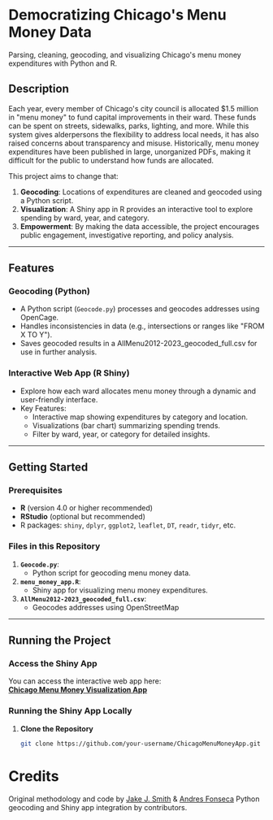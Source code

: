 # Democratizing Chicago's Menu Money Data

Parsing, cleaning, geocoding, and visualizing Chicago's menu money expenditures with Python and R.

## Description

Each year, every member of Chicago's city council is allocated $1.5 million in "menu money" to fund capital improvements in their ward. These funds can be spent on streets, sidewalks, parks, lighting, and more. While this system gives alderpersons the flexibility to address local needs, it has also raised concerns about transparency and misuse. Historically, menu money expenditures have been published in large, unorganized PDFs, making it difficult for the public to understand how funds are allocated.

This project aims to change that:
1. **Geocoding**: Locations of expenditures are cleaned and geocoded using a Python script.
2. **Visualization**: A Shiny app in R provides an interactive tool to explore spending by ward, year, and category.
3. **Empowerment**: By making the data accessible, the project encourages public engagement, investigative reporting, and policy analysis.

---

## Features

### Geocoding (Python)
- A Python script (`Geocode.py`) processes and geocodes addresses using OpenCage.
- Handles inconsistencies in data (e.g., intersections or ranges like "FROM X TO Y").
- Saves geocoded results in a AllMenu2012-2023_geocoded_full.csv for use in further analysis.

### Interactive Web App (R Shiny)
- Explore how each ward allocates menu money through a dynamic and user-friendly interface.
- Key Features:
  - Interactive map showing expenditures by category and location.
  - Visualizations (bar chart) summarizing spending trends.
  - Filter by ward, year, or category for detailed insights.

---

## Getting Started

### Prerequisites
- **R** (version 4.0 or higher recommended)
- **RStudio** (optional but recommended)
- R packages: `shiny`, `dplyr`, `ggplot2`, `leaflet`, `DT`, `readr`, `tidyr`, etc.

### Files in this Repository
1. **`Geocode.py`**:
   - Python script for geocoding menu money data.
2. **`menu_money_app.R`**:
   - Shiny app for visualizing menu money expenditures.
3. **`AllMenu2012-2023_geocoded_full.csv`**:
   - Geocodes addresses using OpenStreetMap

---

## Running the Project

### Access the Shiny App
You can access the interactive web app here:  
**[Chicago Menu Money Visualization App](https://ragtimefed.shinyapps.io/chicagomenuapp/)**


### Running the Shiny App Locally

1. **Clone the Repository**  
   ```bash
   git clone https://github.com/your-username/ChicagoMenuMoneyApp.git


# Credits
Original methodology and code by [Jake J. Smith](http://www.jakejsmith.com) & [Andres Fonseca](https://github.com/fonsecaa) Python geocoding and Shiny app integration by contributors.
